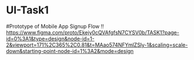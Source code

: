 # UI-Task1
#Prototype of Mobile App Signup Flow !!
https://www.figma.com/proto/Ekejy0cQVAfgfsN7CYSV0b/TASK1?page-id=0%3A1&type=design&node-id=1-2&viewport=171%2C365%2C0.81&t=MAao574NFYmlZSly-1&scaling=scale-down&starting-point-node-id=1%3A2&mode=design
